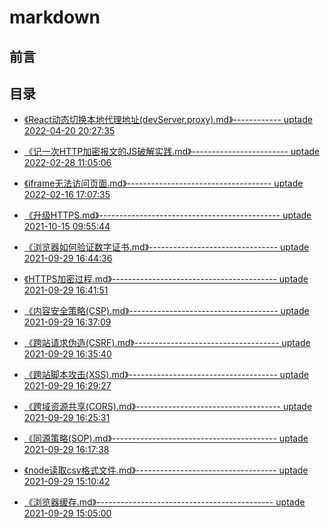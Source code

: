 # markdown

## 前言

## 目录
- [《React动态切换本地代理地址(devServer.proxy).md》------------ uptade 2022-04-20 20:27:35](./docs/React动态切换本地代理地址(devServer.proxy).md)
- [《记一次HTTP加密报文的JS破解实践.md》------------------------ uptade 2022-02-28 11:05:06](./docs/记一次HTTP加密报文的JS破解实践.md)
- [《iframe无法访问页面.md》------------------------------------ uptade 2022-02-16 17:07:35](./docs/iframe无法访问页面.md)
- [《升级HTTPS.md》--------------------------------------------- uptade 2021-10-15 09:55:44](./docs/升级HTTPS.md)
- [《浏览器如何验证数字证书.md》-------------------------------- uptade 2021-09-29 16:44:36](./docs/浏览器如何验证数字证书.md)
- [《HTTPS加密过程.md》----------------------------------------- uptade 2021-09-29 16:41:51](./docs/HTTPS加密过程.md)
- [《内容安全策略(CSP).md》------------------------------------- uptade 2021-09-29 16:37:09](./docs/内容安全策略（CSP）.md)
- [《跨站请求伪造(CSRF).md》------------------------------------ uptade 2021-09-29 16:35:40](./docs/跨站请求伪造（CSRF）.md)
- [《跨站脚本攻击(XSS).md》------------------------------------- uptade 2021-09-29 16:29:27](./docs/跨站脚本攻击（XSS）.md)
- [《跨域资源共享(CORS).md》------------------------------------ uptade 2021-09-29 16:25:31](./docs/跨域资源共享（CORS）.md)
- [《同源策略(SOP).md》----------------------------------------- uptade 2021-09-29 16:17:38](./docs/同源策略（SOP）.md)
- [《node读取csv格式文件.md》----------------------------------- uptade 2021-09-29 15:10:42](./docs/node读取csv格式文件.md)
- [《浏览器缓存.md》-------------------------------------------- uptade 2021-09-29 15:05:00](./docs/浏览器缓存.md)

